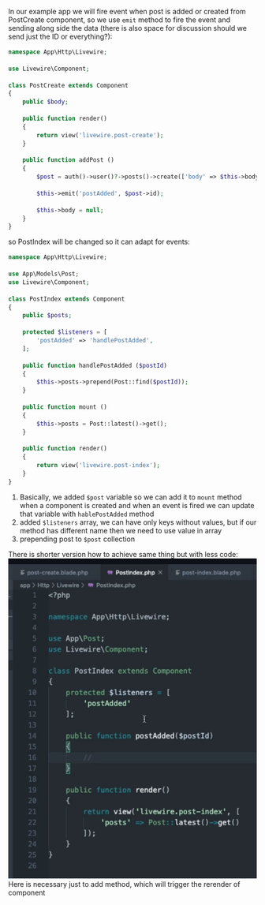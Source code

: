 In our example app we will fire event when post is added or created from PostCreate component, so we use `emit` method to fire the event and sending along side the data (there is also space for discussion should we send just the ID or everything?):
```php
namespace App\Http\Livewire;

use Livewire\Component;

class PostCreate extends Component
{
	public $body;

    public function render()
    {
        return view('livewire.post-create');
    }

	public function addPost ()
	{
		$post = auth()->user()?->posts()->create(['body' => $this->body]);

		$this->emit('postAdded', $post->id);

		$this->body = null;
	}
}
```


so PostIndex will be changed so it can adapt for events:
```php
namespace App\Http\Livewire;

use App\Models\Post;
use Livewire\Component;

class PostIndex extends Component
{
	public $posts;

	protected $listeners = [
		'postAdded' => 'handlePostAdded',
	];

	public function handlePostAdded ($postId)
	{
		$this->posts->prepend(Post::find($postId));
	}

	public function mount ()
	{
		$this->posts = Post::latest()->get();
	}

    public function render()
    {
        return view('livewire.post-index');
    }
}
```
1. Basically, we added `$post` variable so we can add it to `mount` method when a component is created and when an event is fired we can update that variable with `hablePostAdded` method
2. added `$listeners` array, we can have only keys without values, but if our method has different name then we need to use value in array
3. prepending post to `$post` collection

There is shorter version how to achieve same thing but with less code:
![](./assets/Pasted%20image%2020221102155656.png)
Here is necessary just to add method, which will trigger the rerender of component